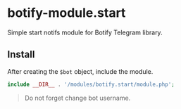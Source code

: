 # botify-module.start
Simple start notifs module for Botify Telegram library.

## Install
After creating the `$bot` object, include the module.
```php
include __DIR__ . '/modules/botify.start/module.php';
```

> Do not forget change bot username.
